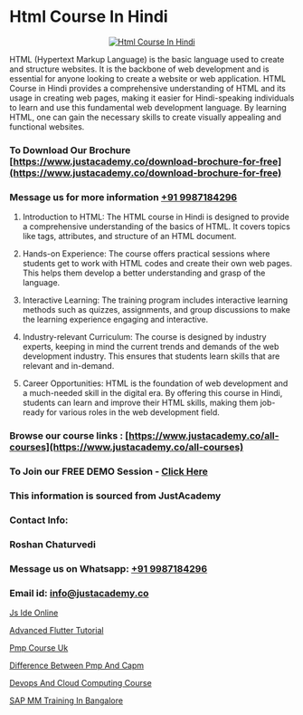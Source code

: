 # Html Course In Hindi

<p align="center">
  <a href="https://justacademy.co/course-detail/html-training">
    <img src="https://justacademy.co/storage2/course_image/1676636567_course_image.webp" alt="Html Course In Hindi">
  </a>
</p>


HTML (Hypertext Markup Language) is the basic language used to create and structure websites. It is the backbone of web development and is essential for anyone looking to create a website or web application. HTML Course in Hindi provides a comprehensive understanding of HTML and its usage in creating web pages, making it easier for Hindi-speaking individuals to learn and use this fundamental web development language. By learning HTML, one can gain the necessary skills to create visually appealing and functional websites.
### To Download Our Brochure [https://www.justacademy.co/download-brochure-for-free](https://www.justacademy.co/download-brochure-for-free)
### Message us for more information [+91 9987184296](https://api.whatsapp.com/send?phone=919987184296)
1) Introduction to HTML: The HTML course in Hindi is designed to provide a comprehensive understanding of the basics of HTML. It covers topics like tags, attributes, and structure of an HTML document.

2) Hands-on Experience: The course offers practical sessions where students get to work with HTML codes and create their own web pages. This helps them develop a better understanding and grasp of the language.

3) Interactive Learning: The training program includes interactive learning methods such as quizzes, assignments, and group discussions to make the learning experience engaging and interactive.

4) Industry-relevant Curriculum: The course is designed by industry experts, keeping in mind the current trends and demands of the web development industry. This ensures that students learn skills that are relevant and in-demand.

5) Career Opportunities: HTML is the foundation of web development and a much-needed skill in the digital era. By offering this course in Hindi, students can learn and improve their HTML skills, making them job-ready for various roles in the web development field.

### Browse our course links : [https://www.justacademy.co/all-courses](https://www.justacademy.co/all-courses) 
### To Join our FREE DEMO Session - [Click Here](https://www.justacademy.co/register-for-course-demo)


### This information is sourced from JustAcademy
### Contact Info:
### Roshan Chaturvedi
### Message us on Whatsapp: [+91 9987184296](https://api.whatsapp.com/send?phone=919987184296)
### Email id: [info@justacademy.co](mailto:info@justacademy.co)
                
[Js Ide Online](https://www.linkedin.com/pulse/js-ide-online-justacademy-jaipur-7dtjc?trackingId=sy8pEAyL8FsgKdRKnVFMoQ%3D%3D&lipi=urn%3Ali%3Apage%3Ad_flagship3_company_admin%3BAVJRhwTBSMSM%2FVRCHlBI2Q%3D%3D)

[Advanced Flutter Tutorial](https://www.linkedin.com/pulse/advanced-flutter-tutorial-justacademy-pune-uwirc/)

[Pmp Course Uk](https://medium.com/@kumarishimmi99/pmp-course-uk-68f884667c06)

[Difference Between Pmp And Capm](https://medium.com/@ranemanish460/difference-between-pmp-and-capm-0c7b3b67498f)

[Devops And Cloud Computing Course](https://justacademyin.github.io/justacademy/devops-and-cloud-computing-course)

[SAP MM Training In Bangalore](https://justacademyin.github.io/Articles/SAP-MM-Training-In-Bangalore)

